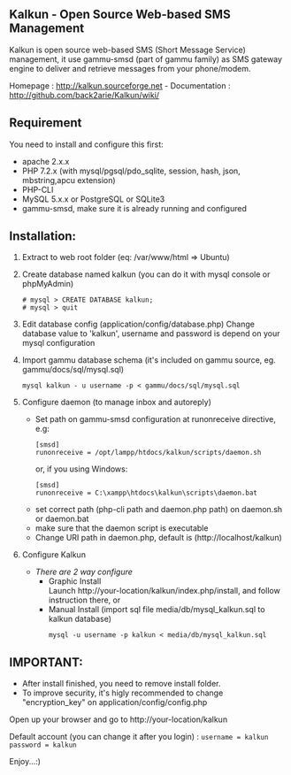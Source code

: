 ## Kalkun - Open Source Web-based SMS Management   
Kalkun is open source web-based SMS (Short Message Service) management, it use gammu-smsd (part of gammu family) as SMS gateway engine to deliver and retrieve messages from your phone/modem. 

Homepage : http://kalkun.sourceforge.net - Documentation : http://github.com/back2arie/Kalkun/wiki/

## Requirement
You need to install and configure this first:

* apache 2.x.x
* PHP 7.2.x (with mysql/pgsql/pdo_sqlite, session, hash, json, mbstring,apcu extension)
* PHP-CLI   
* MySQL 5.x.x or PostgreSQL or SQLite3
* gammu-smsd, make sure it is already running and configured

## Installation:  

1. Extract to web root folder (eq: /var/www/html => Ubuntu)
2. Create database named kalkun (you can do it with mysql console or phpMyAdmin)
     ```
     # mysql > CREATE DATABASE kalkun;
     # mysql > quit
     ```

3. Edit database config (application/config/database.php)
   Change database value to 'kalkun', username and password is depend on your mysql configuration

4. Import gammu database schema (it's included on gammu source, eg. gammu/docs/sql/mysql.sql)  
    ```
    mysql kalkun - u username -p < gammu/docs/sql/mysql.sql
    ```

5. Configure daemon (to manage inbox and autoreply)
   -  Set path on gammu-smsd configuration at runonreceive directive, e.g:
      ```
      [smsd]
      runonreceive = /opt/lampp/htdocs/kalkun/scripts/daemon.sh
      ```
      or, if you using Windows:
      ```
      [smsd]
      runonreceive = C:\xampp\htdocs\kalkun\scripts\daemon.bat
      ```
   - set correct path (php-cli path and daemon.php path) on daemon.sh or daemon.bat 
   - make sure that the daemon script is executable
   - Change URI path in daemon.php, default is (http://localhost/kalkun)
	
6. Configure Kalkun
    - _There are 2 way configure_ 	
        - Graphic Install	
          Launch http://your-location/kalkun/index.php/install, and follow instruction there, or
        - Manual Install (import sql file media/db/mysql_kalkun.sql to kalkun database)
          ```
          mysql -u username -p kalkun < media/db/mysql_kalkun.sql
          ```

## IMPORTANT: 
  * After install finished, you need to remove install folder.
  * To improve security, it's higly recommended to change "encryption_key" on application/config/config.php
	
Open up your browser and go to http://your-location/kalkun

Default account (you can change it after you login) : 
`username = kalkun`
`password = kalkun`

Enjoy...:)
